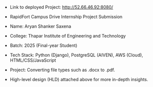 - Link to deployed Project: http://52.66.46.92:8080/

- RapidFort Campus Drive Internship Project Submission

- Name: Aryan Shanker Saxena
- College: Thapar Institute of Engineering and Technology
- Batch: 2025 (Final-year Student)

- Tech Stack: Python (Django), PostgreSQL (AIVEN), AWS (Cloud), HTML/CSS/JavaScript

- Project: Converting file types such as .docx to .pdf.

- High-level design (HLD) attached above for more in-depth insights.
